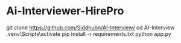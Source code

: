 # Ai-Interviewer-HirePro
git clone https://github.com/Siddhubn/AI-Interview/
cd AI-Interview
.venv\Scripts\activate
pip install -r requirements.txt
python app.py
